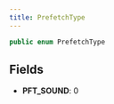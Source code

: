 ```yaml
---
title: PrefetchType
---
```


```csharp
public enum PrefetchType
```

## Fields

- **PFT_SOUND**: 0

